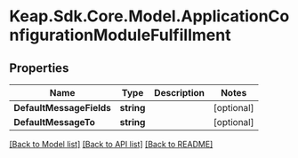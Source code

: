 # Keap.Sdk.Core.Model.ApplicationConfigurationModuleFulfillment

## Properties

Name | Type | Description | Notes
------------ | ------------- | ------------- | -------------
**DefaultMessageFields** | **string** |  | [optional] 
**DefaultMessageTo** | **string** |  | [optional] 

[[Back to Model list]](../README.md#documentation-for-models) [[Back to API list]](../README.md#documentation-for-api-endpoints) [[Back to README]](../README.md)

